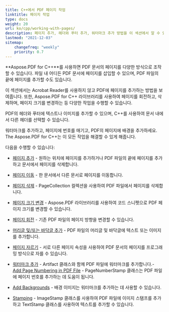 ```yaml
---
title: C++에서 PDF 페이지 작업
linktitle: 페이지 작업
type: docs
weight: 20
url: ko/cpp/working-with-pages/
description: 페이지 추가, 헤더와 푸터 추가, 워터마크 추가 방법을 이 섹션에서 알 수 있습니다. Aspose.PDF for C++는 이 주제에 대한 모든 세부 정보를 설명합니다.
lastmod: "2021-12-03"
sitemap:
    changefreq: "weekly"
    priority: 0.7
---
```


**Aspose.PDF for C++**를 사용하면 PDF 문서의 페이지를 다양한 방식으로 조작할 수 있습니다. 파일 내 어디든 PDF 문서에 페이지를 삽입할 수 있으며, PDF 파일의 끝에 페이지를 추가할 수도 있습니다.

이 섹션에서는 Acrobat Reader를 사용하지 않고 PDF에 페이지를 추가하는 방법을 보여줍니다. 또한, Aspose.PDF for C++ 라이브러리를 사용하여 페이지를 회전하고, 삭제하며, 페이지 크기를 변경하는 등 다양한 작업을 수행할 수 있습니다.

PDF의 헤더와 푸터에 텍스트나 이미지를 추가할 수 있으며, C++를 사용하여 문서 내에서 다른 헤더를 선택할 수 있습니다.

워터마크를 추가하고, 페이지에 번호를 매기고, PDF의 페이지에 배경을 추가하세요. The Aspose.PDF for C++는 이 모든 작업을 해결할 수 있게 해줍니다.

다음을 수행할 수 있습니다:

- [페이지 추가](/pdf/cpp/add-pages/) - 원하는 위치에 페이지를 추가하거나 PDF 파일의 끝에 페이지를 추가하고 문서에서 페이지를 삭제합니다.
- [페이지 이동](/pdf/cpp/move-pages/) - 한 문서에서 다른 문서로 페이지를 이동합니다.
- [페이지 삭제](/pdf/cpp/delete-pages/) - PageCollection 컬렉션을 사용하여 PDF 파일에서 페이지를 삭제합니다.
- [페이지 크기 변경](/pdf/cpp/change-page-size) - Aspose.PDF 라이브러리를 사용하여 코드 스니펫으로 PDF 페이지 크기를 변경할 수 있습니다.
- [페이지 회전](/pdf/cpp/rotate-pages/) - 기존 PDF 파일의 페이지 방향을 변경할 수 있습니다.
- [머리글 및/또는 바닥글 추가](/pdf/cpp/add-headers-and-footers-of-pdf-file/) - PDF 파일의 머리글 및 바닥글에 텍스트 또는 이미지를 추가합니다.
- [페이지 자르기](/pdf/cpp/crop-pages/) - 서로 다른 페이지 속성을 사용하여 PDF 문서의 페이지를 프로그래밍 방식으로 자를 수 있습니다.

- [워터마크 추가](/pdf/cpp/add-watermarks/) - Artifact 클래스와 함께 PDF 파일에 워터마크를 추가합니다.- [Add Page Numbering in PDF File](/pdf/cpp/add-page-number/) - PageNumberStamp 클래스는 PDF 파일에 페이지 번호를 추가하는 데 도움이 됩니다.
- [Add Backgrounds](/pdf/cpp/add-backgrounds/) - 배경 이미지는 워터마크를 추가하는 데 사용할 수 있습니다.
- [Stamping](/pdf/cpp/stamping/) - ImageStamp 클래스를 사용하여 PDF 파일에 이미지 스탬프를 추가하고 TextStamp 클래스를 사용하여 텍스트를 추가할 수 있습니다.